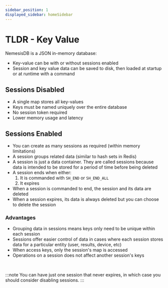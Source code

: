 ```yaml
---
sidebar_position: 1
displayed_sidebar: homeSidebar
---
```


# TLDR - Key Value

NemesisDB is a JSON in-memory database:

- Key-value can be with or without sessions enabled
- Session and key value data can be saved to disk, then loaded at startup or at runtime with a command


## Sessions Disabled

- A single map stores all key-values
- Keys must be named uniquely over the entire database
- No session token required
- Lower memory usage and latency


## Sessions Enabled

- You can create as many sessions as required (within memory limitations)
- A session groups related data (similar to hash sets in Redis)
- A session is just a data container. They are called sessions because data is intended to be stored for a period of time before being deleted
- A session ends when either:
  1. It is commanded with `SH_END` or `SH_END_ALL`
  2. It expires
- When a session is commanded to end, the session and its data are deleted
- When a session expires, its data is always deleted but you can choose to delete the session



### Advantages

- Grouping data in sessions means keys only need to be unique within each session
- Sessions offer easier control of data in cases where each session stores data for a particular entity (user, results, device, etc)
- When access keys, only the session's map is accessed
- Operations on a session does not affect another session's keys

<br/>

:::note
You can have just one session that never expires, in which case you should consider disabling sessions.
:::
